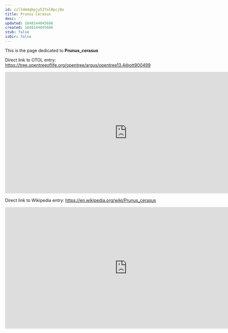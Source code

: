 ```yaml
---
id: zzlldm4qhpjy537al0pcj0o
title: Prunus Cerasus
desc: ''
updated: 1648144045686
created: 1648144045686
stub: false
isDir: false
---
```

This is the page dedicated to **Prunus_cerasus**


Direct link to OTOL entry: https://tree.opentreeoflife.org/opentree/argus/opentree13.4@ott900499



<html>
    <body>
    <iframe src="https://tree.opentreeoflife.org/opentree/argus/opentree13.4@ott900499"
    width="800" height="400" frameborder="0" allowfullscreen> </iframe>
    </body>
</html>
    


Direct link to Wikipedia entry: https://en.wikipedia.org/wiki/Prunus_cerasus



<html>
    <body>
    <iframe src="https://en.wikipedia.org/wiki/Prunus_cerasus"
    width="800" height="400" frameborder="0" allowfullscreen> </iframe>
    </body>
</html>
    
